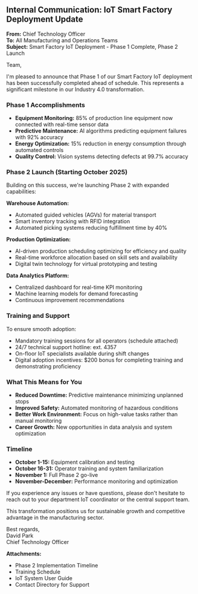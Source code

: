 ## Internal Communication: IoT Smart Factory Deployment Update

**From:** Chief Technology Officer  
**To:** All Manufacturing and Operations Teams  
**Subject:** Smart Factory IoT Deployment - Phase 1 Complete, Phase 2 Launch  

Team,

I'm pleased to announce that Phase 1 of our Smart Factory IoT deployment has been successfully completed ahead of schedule. This represents a significant milestone in our Industry 4.0 transformation.

### Phase 1 Accomplishments
- **Equipment Monitoring:** 85% of production line equipment now connected with real-time sensor data
- **Predictive Maintenance:** AI algorithms predicting equipment failures with 92% accuracy
- **Energy Optimization:** 15% reduction in energy consumption through automated controls
- **Quality Control:** Vision systems detecting defects at 99.7% accuracy

### Phase 2 Launch (Starting October 2025)
Building on this success, we're launching Phase 2 with expanded capabilities:

**Warehouse Automation:**
- Automated guided vehicles (AGVs) for material transport
- Smart inventory tracking with RFID integration
- Automated picking systems reducing fulfillment time by 40%

**Production Optimization:**
- AI-driven production scheduling optimizing for efficiency and quality
- Real-time workforce allocation based on skill sets and availability
- Digital twin technology for virtual prototyping and testing

**Data Analytics Platform:**
- Centralized dashboard for real-time KPI monitoring
- Machine learning models for demand forecasting
- Continuous improvement recommendations

### Training and Support
To ensure smooth adoption:
- Mandatory training sessions for all operators (schedule attached)
- 24/7 technical support hotline: ext. 4357
- On-floor IoT specialists available during shift changes
- Digital adoption incentives: $200 bonus for completing training and demonstrating proficiency

### What This Means for You
- **Reduced Downtime:** Predictive maintenance minimizing unplanned stops
- **Improved Safety:** Automated monitoring of hazardous conditions
- **Better Work Environment:** Focus on high-value tasks rather than manual monitoring
- **Career Growth:** New opportunities in data analysis and system optimization

### Timeline
- **October 1-15:** Equipment calibration and testing
- **October 16-31:** Operator training and system familiarization
- **November 1:** Full Phase 2 go-live
- **November-December:** Performance monitoring and optimization

If you experience any issues or have questions, please don't hesitate to reach out to your department IoT coordinator or the central support team.

This transformation positions us for sustainable growth and competitive advantage in the manufacturing sector.

Best regards,  
David Park  
Chief Technology Officer  

**Attachments:**
- Phase 2 Implementation Timeline
- Training Schedule
- IoT System User Guide
- Contact Directory for Support